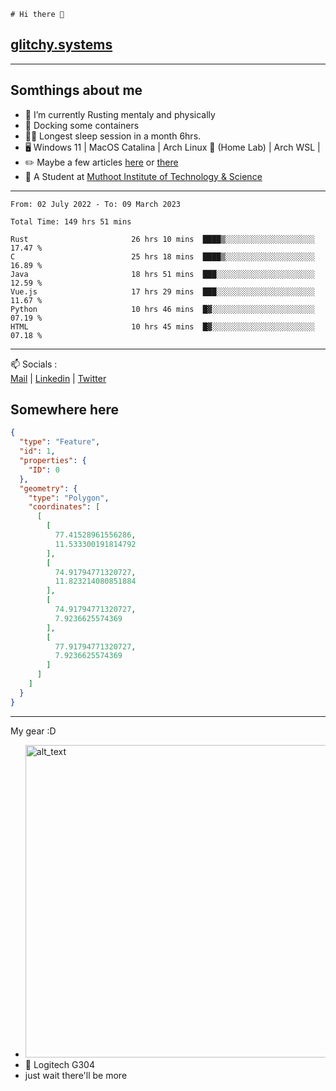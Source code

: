 ```
# Hi there 👋
```
## [glitchy.systems](https://glitchy.systems)
---

## Somthings about me



- 🌱 I’m currently Rusting mentaly and physically
- 🐋 Docking some containers
- 😶‍🌫️ Longest sleep session in a month 6hrs.
- 🖥️ Windows 11 | MacOS Catalina | Arch Linux 🦩 (Home Lab) | Arch WSL |
- ✏️ Maybe a few articles [here](https://medium.com/@advaithnarayanan8) or [there](https://medium.com/@advaithnarayanan8)
- 📑 A Student at [Muthoot Institute of Technology & Science](https://mgmits.ac.in/)



---

<!--START_SECTION:waka-->

```text
From: 02 July 2022 - To: 09 March 2023

Total Time: 149 hrs 51 mins

Rust                       26 hrs 10 mins  ████▒░░░░░░░░░░░░░░░░░░░░   17.47 %
C                          25 hrs 18 mins  ████▒░░░░░░░░░░░░░░░░░░░░   16.89 %
Java                       18 hrs 51 mins  ███░░░░░░░░░░░░░░░░░░░░░░   12.59 %
Vue.js                     17 hrs 29 mins  ███░░░░░░░░░░░░░░░░░░░░░░   11.67 %
Python                     10 hrs 46 mins  █▓░░░░░░░░░░░░░░░░░░░░░░░   07.19 %
HTML                       10 hrs 45 mins  █▓░░░░░░░░░░░░░░░░░░░░░░░   07.18 %
```

<!--END_SECTION:waka-->

---

📫 Socials :<br>
[Mail](mailto:advaithnarayanan8@gmail.com) | [Linkedin](https://www.linkedin.com/in/advaith-narayanan-a72152214/) | [Twitter](https://twitter.com/advaithnarayan)

## Somewhere here

```geojson
{
  "type": "Feature",
  "id": 1,
  "properties": {
    "ID": 0
  },
  "geometry": {
    "type": "Polygon",
    "coordinates": [
      [
        [
          77.41528961556286,
          11.533300191814792
        ],
        [
          74.91794771320727,
          11.823214080851884
        ],
        [
          74.91794771320727,
          7.9236625574369
        ],
        [
          77.91794771320727,
          7.9236625574369
        ]
      ]
    ]
  }
}
```


--- 
My gear :D

- [<img alt="alt_text" width="500px" src="https://valid.x86.fr/cache/banner/xv24bv-6.png" />](https://valid.x86.fr/xv24bv)
- 🐁 Logitech G304
- just wait there'll be more

